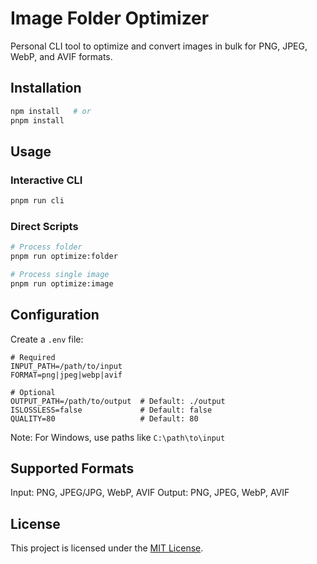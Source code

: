 # Image Folder Optimizer

Personal CLI tool to optimize and convert images in bulk for PNG, JPEG, WebP, and AVIF formats.

## Installation

```bash
npm install   # or
pnpm install 
```

## Usage

### Interactive CLI
```bash
pnpm run cli
```

### Direct Scripts
```bash
# Process folder
pnpm run optimize:folder

# Process single image
pnpm run optimize:image
```

## Configuration

Create a `.env` file:
```env
# Required
INPUT_PATH=/path/to/input
FORMAT=png|jpeg|webp|avif

# Optional
OUTPUT_PATH=/path/to/output  # Default: ./output
ISLOSSLESS=false             # Default: false
QUALITY=80                   # Default: 80
```

Note: For Windows, use paths like `C:\path\to\input`

## Supported Formats

Input: PNG, JPEG/JPG, WebP, AVIF
Output: PNG, JPEG, WebP, AVIF

## License

This project is licensed under the [MIT License](LICENSE).

